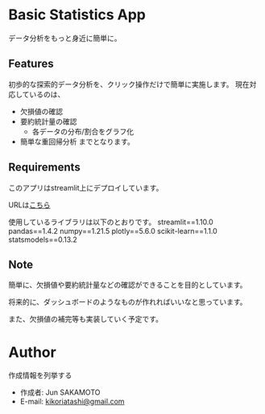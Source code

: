 # Basic Statistics App

データ分析をもっと身近に簡単に。
  
## Features
 
初歩的な探索的データ分析を、クリック操作だけで簡単に実施します。
現在対応しているのは、
- 欠損値の確認
- 要約統計量の確認
    - 各データの分布/割合をグラフ化
- 簡単な重回帰分析
までとなります。
 
## Requirements

このアプリはstreamlit上にデプロイしています。

URLは[こちら]()

使用しているライブラリは以下のとおりです。
streamlit==1.10.0
pandas==1.4.2
numpy==1.21.5
plotly==5.6.0
scikit-learn==1.1.0
statsmodels==0.13.2


## Note

簡単に、欠損値や要約統計量などの確認ができることを目的としています。

将来的に、ダッシュボードのようなものが作れればいいなと思っています。

また、欠損値の補完等も実装していく予定です。

# Author
 
作成情報を列挙する
 
* 作成者: Jun SAKAMOTO
* E-mail: kikoriatashi@gmail.com